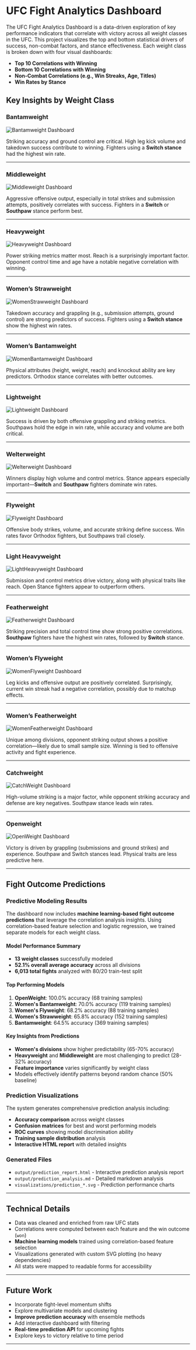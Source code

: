 # UFC Fight Analytics Dashboard

The UFC Fight Analytics Dashboard is a data-driven exploration of key performance indicators that correlate with victory across all weight classes in the UFC. This project visualizes the top and bottom statistical drivers of success, non-combat factors, and stance effectiveness. Each weight class is broken down with four visual dashboards:

- **Top 10 Correlations with Winning**
- **Bottom 10 Correlations with Winning**
- **Non-Combat Correlations (e.g., Win Streaks, Age, Titles)**
- **Win Rates by Stance**

## Key Insights by Weight Class

### Bantamweight
![Bantamweight Dashboard](visualizations/Bantamweight_correlation_dashboard.png)

Striking accuracy and ground control are critical. High leg kick volume and takedown success contribute to winning. Fighters using a **Switch stance** had the highest win rate.

---

### Middleweight
![Middleweight Dashboard](visualizations/Middleweight_correlation_dashboard.png)

Aggressive offensive output, especially in total strikes and submission attempts, positively correlates with success. Fighters in a **Switch** or **Southpaw** stance perform best.

---

### Heavyweight
![Heavyweight Dashboard](visualizations/Heavyweight_correlation_dashboard.png)

Power striking metrics matter most. Reach is a surprisingly important factor. Opponent control time and age have a notable negative correlation with winning.

---

### Women’s Strawweight
![WomenStrawweight Dashboard](visualizations/WomenStrawweight_correlation_dashboard.png)

Takedown accuracy and grappling (e.g., submission attempts, ground control) are strong predictors of success. Fighters using a **Switch stance** show the highest win rates.

---

### Women’s Bantamweight
![WomenBantamweight Dashboard](visualizations/WomenBantamweight_correlation_dashboard.png)

Physical attributes (height, weight, reach) and knockout ability are key predictors. Orthodox stance correlates with better outcomes.

---

### Lightweight
![Lightweight Dashboard](visualizations/lightweight_correlation_dashboard.png)

Success is driven by both offensive grappling and striking metrics. Southpaws hold the edge in win rate, while accuracy and volume are both critical.

---

### Welterweight
![Welterweight Dashboard](visualizations/Welterweight_correlation_dashboard.png)

Winners display high volume and control metrics. Stance appears especially important—**Switch** and **Southpaw** fighters dominate win rates.

---

### Flyweight
![Flyweight Dashboard](visualizations/Flyweight_correlation_dashboard.png)

Offensive body strikes, volume, and accurate striking define success. Win rates favor Orthodox fighters, but Southpaws trail closely.

---

### Light Heavyweight
![LightHeavyweight Dashboard](visualizations/LightHeavyweight_correlation_dashboard.png)

Submission and control metrics drive victory, along with physical traits like reach. Open Stance fighters appear to outperform others.

---

### Featherweight
![Featherweight Dashboard](visualizations/Featherweight_correlation_dashboard.png)

Striking precision and total control time show strong positive correlations. **Southpaw** fighters have the highest win rates, followed by **Switch** stance.

---

### Women’s Flyweight
![WomenFlyweight Dashboard](visualizations/WomenFlyweight_correlation_dashboard.png)

Leg kicks and offensive output are positively correlated. Surprisingly, current win streak had a negative correlation, possibly due to matchup effects.

---

### Women’s Featherweight
![WomenFeatherweight Dashboard](visualizations/WomenFeatherweight_correlation_dashboard.png)

Unique among divisions, opponent striking output shows a positive correlation—likely due to small sample size. Winning is tied to offensive activity and fight experience.

---

### Catchweight
![CatchWeight Dashboard](visualizations/CatchWeight_correlation_dashboard.png)

High-volume striking is a major factor, while opponent striking accuracy and defense are key negatives. Southpaw stance leads win rates.

---

### Openweight
![OpenWeight Dashboard](visualizations/OpenWeight_correlation_dashboard.png)

Victory is driven by grappling (submissions and ground strikes) and experience. Southpaw and Switch stances lead. Physical traits are less predictive here.

---

## Fight Outcome Predictions

### Predictive Modeling Results

The dashboard now includes **machine learning-based fight outcome predictions** that leverage the correlation analysis insights. Using correlation-based feature selection and logistic regression, we trained separate models for each weight class.

#### Model Performance Summary

- **13 weight classes** successfully modeled
- **52.1% overall average accuracy** across all divisions
- **6,013 total fights** analyzed with 80/20 train-test split

#### Top Performing Models

1. **OpenWeight**: 100.0% accuracy (68 training samples)
2. **Women's Bantamweight**: 70.0% accuracy (119 training samples)  
3. **Women's Flyweight**: 68.2% accuracy (88 training samples)
4. **Women's Strawweight**: 65.8% accuracy (152 training samples)
5. **Bantamweight**: 64.5% accuracy (369 training samples)

#### Key Insights from Predictions

- **Women's divisions** show higher predictability (65-70% accuracy)
- **Heavyweight** and **Middleweight** are most challenging to predict (28-32% accuracy)
- **Feature importance** varies significantly by weight class
- Models effectively identify patterns beyond random chance (50% baseline)

### Prediction Visualizations

The system generates comprehensive prediction analysis including:

- **Accuracy comparison** across weight classes
- **Confusion matrices** for best and worst performing models
- **ROC curves** showing model discrimination ability
- **Training sample distribution** analysis
- **Interactive HTML report** with detailed insights

### Generated Files

- `output/prediction_report.html` - Interactive prediction analysis report
- `output/prediction_analysis.md` - Detailed markdown analysis
- `visualizations/prediction_*.svg` - Prediction performance charts

---

## Technical Details

- Data was cleaned and enriched from raw UFC stats
- Correlations were computed between each feature and the win outcome (`won`)
- **Machine learning models** trained using correlation-based feature selection
- Visualizations generated with custom SVG plotting (no heavy dependencies)
- All stats were mapped to readable forms for accessibility

---

## Future Work

- Incorporate fight-level momentum shifts
- Explore multivariate models and clustering
- **Improve prediction accuracy** with ensemble methods
- Add interactive dashboard with filtering
- **Real-time prediction API** for upcoming fights
- Explore keys to victory relative to time period

---

